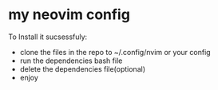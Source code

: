 # my neovim config

To Install it sucsessfuly:

- clone the files in the repo to ~/.config/nvim or your config
- run the dependencies bash file
- delete the dependencies file(optional)
- enjoy
